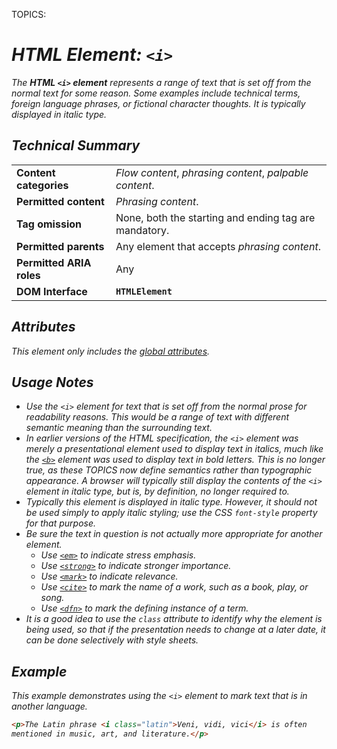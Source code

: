 TOPICS: <i>

# HTML Element: `<i>`

The **HTML `<i>` element** represents a range of text that is set off from the normal text for some
reason. Some examples include *technical terms*, *foreign language phrases*, or
*fictional character thoughts*.
It is typically displayed in *italic* type.

## Technical Summary

|  |  |
| :-- | :-- |
| **Content categories** | *Flow content*, *phrasing content*, *palpable content*.|
| **Permitted content** | *Phrasing content*.|
| **Tag omission** | None, both the starting and ending tag are mandatory.|
| **Permitted parents** | Any element that accepts *phrasing content*.|
| **Permitted ARIA roles** | Any |
| **DOM Interface** | **`HTMLElement`** |

## Attributes

This element only includes the [global attributes](/en/webfrontend/HTML_Global_Attributes).

## Usage Notes

- Use the `<i>` element for text that is set off from the normal prose for readability reasons.
This would be a range of text with different semantic meaning than the surrounding text.
- In earlier versions of the HTML specification, the `<i>` element was merely a presentational
element used to display text in italics, much like the [`<b>`](/en/webfrontend/<b>) element was
used to display text in bold letters. This is no longer true, as these TOPICS now define semantics
rather than typographic appearance. A browser will typically still display the contents of the `<i>`
element in italic type, but is, by definition, no longer required to.
- Typically this element is displayed in italic type. However, it should not be used simply to apply
italic styling; use the CSS `font-style` property for that purpose.
- Be sure the text in question is not actually more appropriate for another element.
    - Use [`<em>`](/en/webfrontend/<em>) to indicate stress emphasis.
    - Use [`<strong>`](/en/webfrontend/<strong>) to indicate stronger importance.
    - Use [`<mark>`](/en/webfrontend/<mark>) to indicate relevance.
    - Use [`<cite>`](/en/webfrontend/<cite>) to mark the name of a work, such as a book, play, or song.
    - Use [`<dfn>`](/en/webfrontend/<dfn>) to mark the defining instance of a term.
- It is a good idea to use the *`class`* attribute to identify why the element is being used,
so that if the presentation needs to change at a later date, it can be done selectively with style sheets.

## Example

This example demonstrates using the `<i>` element to mark text that is in another language.

```html
<p>The Latin phrase <i class="latin">Veni, vidi, vici</i> is often
mentioned in music, art, and literature.</p>
```
